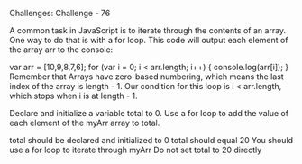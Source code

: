 Challenges: Challenge - 76

A common task in JavaScript is to iterate through the contents of an array. One way to do that is with a for loop. This code will output each element of the array arr to the console:

var arr = [10,9,8,7,6];
for (var i = 0; i < arr.length; i++) {
   console.log(arr[i]);
}
Remember that Arrays have zero-based numbering, which means the last index of the array is length - 1. Our condition for this loop is i < arr.length, which stops when i is at length - 1.


Declare and initialize a variable total to 0. Use a for loop to add the value of each element of the myArr array to total.


total should be declared and initialized to 0
total should equal 20
You should use a for loop to iterate through myArr
Do not set total to 20 directly
